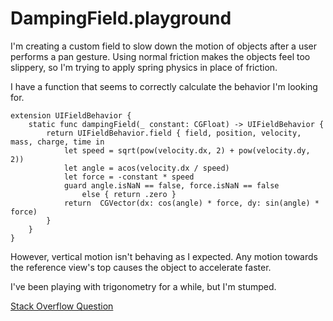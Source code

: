 # DampingField.playground

I'm creating a custom field to slow down the motion of objects after a user performs a pan gesture. Using normal friction makes the objects feel too slippery, so I'm trying to apply spring physics in place of friction.

I have a function that seems to correctly calculate the behavior I'm looking for.

    extension UIFieldBehavior {
        static func dampingField(_ constant: CGFloat) -> UIFieldBehavior {
            return UIFieldBehavior.field { field, position, velocity, mass, charge, time in
                let speed = sqrt(pow(velocity.dx, 2) + pow(velocity.dy, 2))
                let angle = acos(velocity.dx / speed)
                let force = -constant * speed
                guard angle.isNaN == false, force.isNaN == false
                    else { return .zero }
                return  CGVector(dx: cos(angle) * force, dy: sin(angle) * force)
            }
        }
    }

However, vertical motion isn't behaving as I expected. Any motion towards the reference view's top causes the object to accelerate faster.

I've been playing with trigonometry for a while, but I'm stumped.

[Stack Overflow Question](https://stackoverflow.com/q/50439223/1202880)
